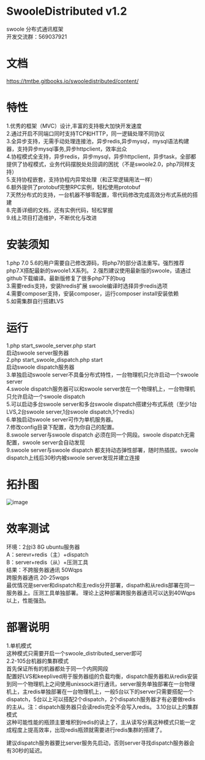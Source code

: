 # SwooleDistributed v1.2
swoole 分布式通讯框架  
开发交流群：569037921  

# 文档
  https://tmtbe.gitbooks.io/swooledistributed/content/

# 特性  
  1.优秀的框架（MVC）设计,丰富的支持极大加快开发速度  
  2.通过开启不同端口同时支持TCP和HTTP，同一逻辑处理不同协议  
  3.全异步支持，无需手动处理连接池，异步redis,异步mysql，mysql语法构建器，支持异步mysql事务,异步httpclient，效率出众  
  4.协程模式全支持，异步redis，异步mysql，异步httpclient，异步task，全部都提供了协程模式，业务代码摆脱处处回调的困扰（不是swoole2.0，php7同样支持）  
  5.支持协程嵌套，支持协程内异常处理（和正常逻辑用法一样）  
  6.额外提供了protobuf完整RPC实例，轻松使用protobuf  
  7.天然分布式的支持，一台机器不够零配置，零代码修改完成高效分布式系统的搭建  
  8.完善详细的文档，还有实例代码，轻松掌握  
  9.线上项目打造维护，不断优化与改进  

# 安装须知
  1.php 7.0  5.6的用户需要自己修改源码，将php7的部分语法重写。强烈推荐php7.X搭配最新的swoole1.X系列。
  2.强烈建议使用最新版的swoole，请通过github下载编译。最新版修复了很多php7下的bug  
  3.需要redis支持，安装hredis扩展  swoole编译时选择异步redis选项  
  4.需要composer支持，安装composer，运行composer install安装依赖  
  5.如需集群自行搭建LVS  

# 运行
  1.php start_swoole_server.php start  
    启动swoole server服务器  
  2.php start_swoole_dispatch.php start  
    启动swoole dispatch服务器  
  3.单独启动swoole server不具备分布式特性，一台物理机只允许启动一个swoole server   
  4.swoole dispatch服务器可以和swoole server放在一个物理机上，一台物理机只允许启动一个swoole dispatch  
  5.可以启动多台swoole server和多台swoole dispatch搭建分布式系统（至少1台LVS,2台swoole server,1台swoole dispatch,1个redis）  
  6.单独启动swoole server可作为单机服务器。  
  7.修改config目录下配置，改为你自己的配置。  
  8.swoole server与swoole dispatch 必须在同一个网段。swoole dispatch无需配置，swoole server会自动发现  
  9.swoole server与swoole dispatch 都支持动态弹性部署，随时热插拔。swoole dispatch上线后30秒内被swoole server发现并建立连接  

# 拓扑图
  ![image](https://github.com/tmtbe/SwooleDistributed/blob/master/screenshots/topological-graph.jpg)
    
# 效率测试
  环境：2台i3 8G ubuntu服务器  
  A：serevr+redis（主）+dispatch  
  B：server+redis（从）+压测工具  
  结果：不跨服务器通讯 50Wqps  
        跨服务器通讯 20-25wqps  
  最优情况是server和dispatch和主redis分开部署，dispath和从redis部署在同一服务器上。压测工具单独部署。
  理论上这种部署跨服务器通讯可以达到40Wqps以上，性能强劲。
        
# 部署说明
  1.单机模式  
    这种模式只需要开启一个swoole_distributed_server即可  
  2.2-105台机器的集群模式  
    首先保证所有的机器都处于同一个内网网段  
    配置好LVS和keeplived用于服务器组的负载均衡，dispatch服务器和从redis安装到同一个物理机上之间使用unixsock进行通讯，server服务单独部署在一台物理机上，主redis单独部署在一台物理机上，一般5台以下的server只需要搭配一个dispatch，5台以上可以搭配2个dispatch，2个dispatch服务器才有必要做redis的主从。注：dispatch服务器只会读redis完全不会写入redis。
  3.10台以上的集群模式  
    这种可能性能的瓶颈主要堆积到redis的读上了，主从读写分离这种模式只能一定成程度上提高效率，出现redis瓶颈就需要进行redis集群的搭建了。  
    
  建议dispatch服务器要比server服务先启动，否则server寻找dispatch服务器会有30秒的延迟。  

